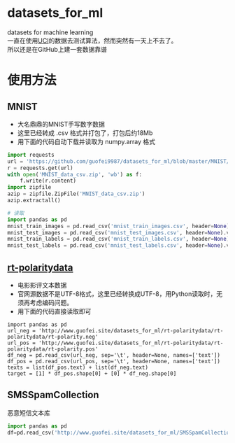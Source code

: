 # datasets_for_ml
datasets for machine learning  
一直在使用[UCI](http://archive.ics.uci.edu/ml/)的数据去测试算法，然而突然有一天上不去了。  
所以还是在GitHub上建一套数据靠谱  

# 使用方法
## MNIST
- 大名鼎鼎的MNIST手写数字数据  
- 这里已经转成 .csv 格式并打包了，打包后约18Mb  
- 用下面的代码自动下载并读取为 numpy.array 格式
```py
import requests
url = 'https://github.com/guofei9987/datasets_for_ml/blob/master/MNIST/MNIST_data_csv.zip?raw=true'
r = requests.get(url)
with open('MNIST_data_csv.zip', 'wb') as f:
    f.write(r.content)
import zipfile
azip = zipfile.ZipFile('MNIST_data_csv.zip')
azip.extractall()

# 读取
import pandas as pd
mnist_train_images = pd.read_csv('mnist_train_images.csv', header=None).values
mnist_test_images = pd.read_csv('mnist_test_images.csv', header=None).values
mnist_train_labels = pd.read_csv('mnist_train_labels.csv', header=None).values
mnist_test_labels = pd.read_csv('mnist_test_labels.csv', header=None).values
```

## [rt-polaritydata](http://www.cs.cornell.edu/people/pabo/movie-review-data/)
- 电影影评文本数据
- 官网源数据不是UTF-8格式，这里已经转换成UTF-8，用Python读取时，无须再考虑编码问题。
- 用下面的代码直接读取即可
```
import pandas as pd
url_neg = 'http://www.guofei.site/datasets_for_ml/rt-polaritydata/rt-polaritydata/rt-polarity.neg'
url_pos = 'http://www.guofei.site/datasets_for_ml/rt-polaritydata/rt-polaritydata/rt-polarity.pos'
df_neg = pd.read_csv(url_neg, sep='\t', header=None, names=['text'])
df_pos = pd.read_csv(url_pos, sep='\t', header=None, names=['text'])
texts = list(df_pos.text) + list(df_neg.text)
target = [1] * df_pos.shape[0] + [0] * df_neg.shape[0]
```

## SMSSpamCollection
恶意短信文本库
```py
import pandas as pd
df=pd.read_csv('http://www.guofei.site/datasets_for_ml/SMSSpamCollection/SMSSpamCollection.csv',sep='\t',header=None,names=['label','sentences'])
```